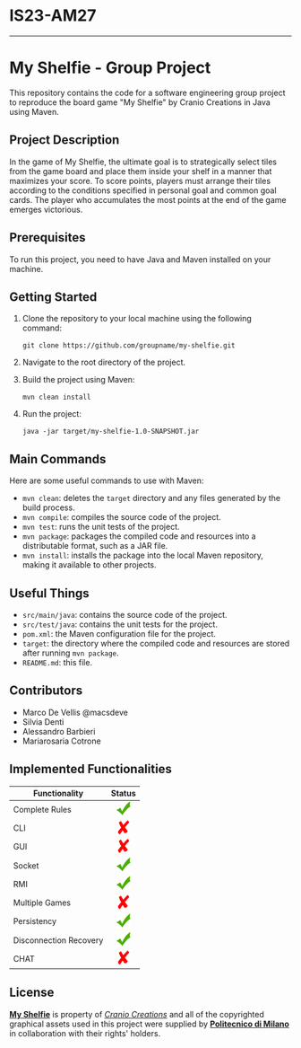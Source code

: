 # IS23-AM27
---
# My Shelfie - Group Project

This repository contains the code for a software engineering group project to reproduce the board game "My Shelfie" by Cranio Creations in Java using Maven.

## Project Description

In the game of My Shelfie, the ultimate goal is to strategically select tiles from the game board and place them inside your shelf in a manner that maximizes your score. To score points, players must arrange their tiles according to the conditions specified in personal goal and common goal cards. The player who accumulates the most points at the end of the game emerges victorious.

## Prerequisites

To run this project, you need to have Java and Maven installed on your machine.

## Getting Started

1. Clone the repository to your local machine using the following command:

    ```
    git clone https://github.com/groupname/my-shelfie.git
    ```

2. Navigate to the root directory of the project.

3. Build the project using Maven:

    ```
    mvn clean install
    ```

4. Run the project:

    ```
    java -jar target/my-shelfie-1.0-SNAPSHOT.jar
    ```

## Main Commands

Here are some useful commands to use with Maven:

- `mvn clean`: deletes the `target` directory and any files generated by the build process.
- `mvn compile`: compiles the source code of the project.
- `mvn test`: runs the unit tests of the project.
- `mvn package`: packages the compiled code and resources into a distributable format, such as a JAR file.
- `mvn install`: installs the package into the local Maven repository, making it available to other projects.

## Useful Things

- `src/main/java`: contains the source code of the project.
- `src/test/java`: contains the unit tests for the project.
- `pom.xml`: the Maven configuration file for the project.
- `target`: the directory where the compiled code and resources are stored after running `mvn package`.
- `README.md`: this file.

## Contributors

- Marco De Vellis @macsdeve
- Silvia Denti
- Alessandro Barbieri
- Mariarosaria Cotrone




## Implemented Functionalities

| Functionality           | Status        |
| ----------------------- |:-------------:|
| Complete Rules          | ![YES][TICK]  |
| CLI                     | ![NO][CROSS]  |
| GUI                     | ![NO][CROSS]  |
| Socket                  | ![YES][TICK]  |
|RMI                      | ![YES][TICK]  |
| Multiple Games          | ![NO][CROSS]  |
| Persistency             | ![YES][TICK]  |
| Disconnection Recovery  | ![YES][TICK]  |
| CHAT                    | ![NO][CROSS]  |


## License

[**My Shelfie**]([https://craniointernational.com/products/masters-of-renaissance](https://www.craniocreations.it/prodotto/my-shelfie)/) is property of [_Cranio Creations_] and all of the copyrighted graphical assets used in this project were supplied by [**Politecnico di Milano**] in collaboration with their rights' holders.

[TICK]: https://github.com/aralara/ing-sw-2021-ferro-fumagalli-rigamonti/blob/master/github/tick.png
[CROSS]: https://github.com/aralara/ing-sw-2021-ferro-fumagalli-rigamonti/blob/master/github/cross.png
[_Cranio Creations_]: https://www.craniocreations.it/
[**Politecnico di Milano**]: https://www.polimi.it/
